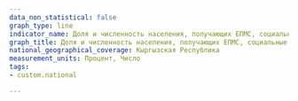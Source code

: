 ```yaml
---
data_non_statistical: false
graph_type: line
indicator_name: Доля и численность населения, получающих ЕПМС, социальные пособия и пенсии, человек. 
graph_title: Доля и численность населения, получающих ЕПМС, социальные пособия и пенсии, человек. 
national_geographical_coverage: Кыргызская Республика
measurement_units: Процент, Число
tags:
- custom.national

---
```


